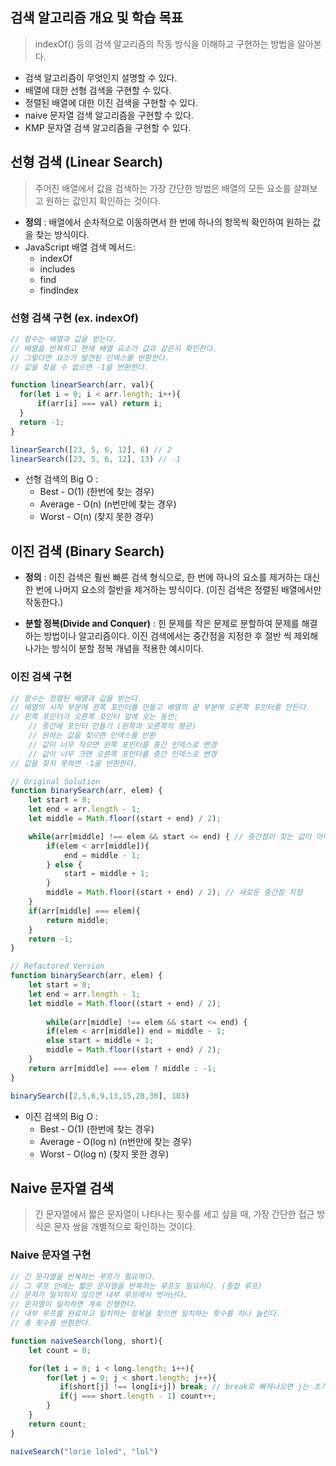 ## 검색 알고리즘 개요 및 학습 목표


> indexOf() 등의 검색 알고리즘의 작동 방식을 이해하고 구현하는 방법을 알아본다.
> 
- 검색 알고리즘이 무엇인지 설명할 수 있다.
- 배열에 대한 선형 검색을 구현할 수 있다.
- 정렬된 배열에 대한 이진 검색을 구현할 수 있다.
- naive 문자열 검색 알고리즘을 구현할 수 있다.
- KMP 문자열 검색 알고리즘을 구현할 수 있다.

## 선형 검색 (Linear Search)


> 주어진 배열에서 값을 검색하는 가장 간단한 방법은 배열의 모든 요소를 살펴보고 원하는 값인지 확인하는 것이다.
> 
- **정의** : 배열에서 순차적으로 이동하면서 한 번에 하나의 항목씩 확인하여 원하는 값을 찾는 방식이다.
- JavaScript 배열 검색 메서드:
    - indexOf
    - includes
    - find
    - findIndex

### 선형 검색 구현 (ex. indexOf)

```jsx
// 함수는 배열과 값을 받는다.
// 배열을 반복하고 현재 배열 요소가 값과 같은지 확인한다.
// 그렇다면 요소가 발견된 인덱스를 반환한다.
// 값을 찾을 수 없으면 -1을 반환한다.

function linearSearch(arr, val){
  for(let i = 0; i < arr.length; i++){
      if(arr[i] === val) return i;
  }
  return -1;
}

linearSearch([23, 5, 6, 12], 6) // 2
linearSearch([23, 5, 6, 12], 13) // -1
```

- 선형 검색의 Big O :
    - Best - O(1)   (한번에 찾는 경우)
    - Average - O(n)   (n번만에 찾는 경우)
    - Worst - O(n)   (찾지 못한 경우)

## 이진 검색 (Binary Search)


- **정의** : 이진 검색은 훨씬 빠른 검색 형식으로, 한 번에 하나의 요소를 제거하는 대신 한 번에 나머지 요소의 절반을 제거하는 방식이다. (이진 검색은 정렬된 배열에서만 작동한다.)

- **분할 정복(Divide and Conquer)** : 힌 문제를 작은 문제로 분할하여 문제를 해결하는 방법이나 알고리즘이다. 이진 검색에서는 중간점을 지정한 후 절반 씩 제외해 나가는 방식이 분할 정복 개념을 적용한 예시이다.

### 이진 검색 구현

```jsx
// 함수는 정렬된 배열과 값을 받는다.
// 배열의 시작 부분에 왼쪽 포인터를 만들고 배열의 끝 부분에 오른쪽 포인터를 만든다.
// 왼쪽 포인터가 오른쪽 포인터 앞에 오는 동안:
	// 중간에 포인터 만들기 (왼쪽과 오른쪽의 평균)
	// 원하는 값을 찾으면 인덱스를 반환
	// 값이 너무 작으면 왼쪽 포인터를 중간 인덱스로 변경
	// 값이 너무 크면 오른쪽 포인터를 중간 인덱스로 변경
// 값을 찾지 못하면 -1을 반환한다.

// Original Solution
function binarySearch(arr, elem) {
    let start = 0;
    let end = arr.length - 1;
    let middle = Math.floor((start + end) / 2);

    while(arr[middle] !== elem && start <= end) { // 중간점이 찾는 값이 아니며, 시작점이 중간점보다 작거나 같은 경우 반복
        if(elem < arr[middle]){
            end = middle - 1;
        } else {
            start = middle + 1;
        }
        middle = Math.floor((start + end) / 2); // 새로운 중간점 지정
    }
    if(arr[middle] === elem){
        return middle;
    }
    return -1;
}

// Refactored Version
function binarySearch(arr, elem) {
    let start = 0;
    let end = arr.length - 1;
    let middle = Math.floor((start + end) / 2);
    
		while(arr[middle] !== elem && start <= end) {
        if(elem < arr[middle]) end = middle - 1;
        else start = middle + 1;
        middle = Math.floor((start + end) / 2);
    }
    return arr[middle] === elem ? middle : -1;
}

binarySearch([2,5,6,9,13,15,28,30], 103)
```

- 이진 검색의 Big O :
    - Best - O(1)   (한번에 찾는 경우)
    - Average - O(log n)   (n번만에 찾는 경우)
    - Worst - O(log n)   (찾지 못한 경우)

## Naive 문자열 검색


> 긴 문자열에서 짧은 문자열이 나타나는 횟수를 세고 싶을 때, 가장 간단한 접근 방식은 문자 쌍을 개별적으로 확인하는 것이다.
> 

### Naive 문자열 구현

```jsx
// 긴 문자열을 반복하는 루프가 필요하다.
// 그 루프 안에는 짧은 문자열을 반복하는 루프도 필요하다. (중첩 루프)
// 문자가 일치하지 않으면 내부 루프에서 벗어난다.
// 문자열이 일치하면 계속 진행한다.
// 내부 루프를 완료하고 일치하는 항목을 찾으면 일치하는 횟수를 하나 늘린다.
// 총 횟수를 반환한다.

function naiveSearch(long, short){
    let count = 0;

    for(let i = 0; i < long.length; i++){
        for(let j = 0; j < short.length; j++){
           if(short[j] !== long[i+j]) break; // break로 빠져나오면 j는 초기화 됨
           if(j === short.length - 1) count++;
        }
    }
    return count;
}

naiveSearch("lorie loled", "lol")
```